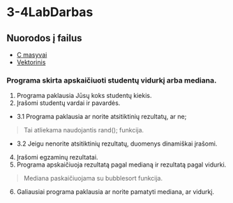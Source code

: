 # 3-4LabDarbas
## Nuorodos į failus
* [C masyvai](https://github.com/DainiusKun/3-4LabDarbas/tree/0.1V/3-4Lab)
* [Vektorinis](https://github.com/DainiusKun/3-4LabDarbas/tree/0.1V/3-4LabVector)
### Programa skirta apskaičiuoti studentų vidurkį arba mediana.
1. Programa paklausia Jūsų koks studentų kiekis.
2. Įrašomi studentų vardai ir pavardės.
* 3.1 Programa paklausia ar norite atsitiktinių rezultatų, ar ne;
> Tai atliekama naudojantis rand(); funkcija.
* 3.2 Jeigu nenorite atsitiktinių rezultatų, duomenys dinamiškai įrašomi.
4. Įrašomi egzaminų rezultatai.
5. Programa apskaičiuoja rezultatą pagal medianą ir rezultatą pagal vidurki.
> Mediana paskaičiuojama su bubblesort funkcija.
6. Galiausiai programa paklausia ar norite pamatyti mediana, ar vidurkį.
